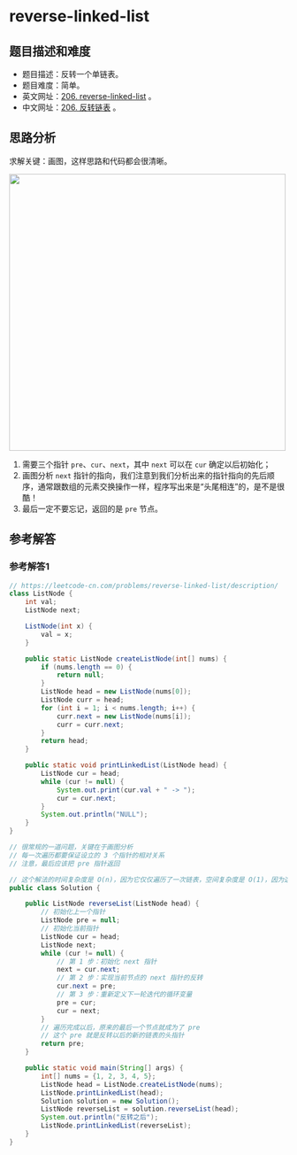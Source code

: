 # reverse-linked-list

## 题目描述和难度
+ 题目描述：反转一个单链表。
+ 题目难度：简单。
+ 英文网址：[206. reverse-linked-list]()  。
+ 中文网址：[206. 反转链表](https://leetcode-cn.com/problems/reverse-linked-list/description/)  。
## 思路分析
求解关键：画图，这样思路和代码都会很清晰。  

<img src="https://liweiwei1419.github.io/images/leetcode-solution/206-1.jpg" width="500">

1. 需要三个指针 `pre`、`cur`、`next`，其中 `next` 可以在 `cur` 确定以后初始化；  
2. 画图分析 `next` 指针的指向，我们注意到我们分析出来的指针指向的先后顺序，通常跟数组的元素交换操作一样，程序写出来是“头尾相连”的，是不是很酷！  
3. 最后一定不要忘记，返回的是 `pre` 节点。

## 参考解答
### 参考解答1

```java
// https://leetcode-cn.com/problems/reverse-linked-list/description/
class ListNode {
    int val;
    ListNode next;

    ListNode(int x) {
        val = x;
    }

    public static ListNode createListNode(int[] nums) {
        if (nums.length == 0) {
            return null;
        }
        ListNode head = new ListNode(nums[0]);
        ListNode curr = head;
        for (int i = 1; i < nums.length; i++) {
            curr.next = new ListNode(nums[i]);
            curr = curr.next;
        }
        return head;
    }

    public static void printLinkedList(ListNode head) {
        ListNode cur = head;
        while (cur != null) {
            System.out.print(cur.val + " -> ");
            cur = cur.next;
        }
        System.out.println("NULL");
    }
}

// 很常规的一道问题，关键在于画图分析
// 每一次遍历都要保证设立的 3 个指针的相对关系
// 注意，最后应该把 pre 指针返回

// 这个解法的时间复杂度是 O(n)，因为它仅仅遍历了一次链表，空间复杂度是 O(1)，因为这里仅仅使用了有限个的“指针”，帮助我们完成了链表的反转操作。
public class Solution {

    public ListNode reverseList(ListNode head) {
        // 初始化上一个指针
        ListNode pre = null;
        // 初始化当前指针
        ListNode cur = head;
        ListNode next;
        while (cur != null) {
            // 第 1 步：初始化 next 指针
            next = cur.next;
            // 第 2 步：实现当前节点的 next 指针的反转
            cur.next = pre;
            // 第 3 步：重新定义下一轮迭代的循环变量
            pre = cur;
            cur = next;
        }
        // 遍历完成以后，原来的最后一个节点就成为了 pre
        // 这个 pre 就是反转以后的新的链表的头指针
        return pre;
    }

    public static void main(String[] args) {
        int[] nums = {1, 2, 3, 4, 5};
        ListNode head = ListNode.createListNode(nums);
        ListNode.printLinkedList(head);
        Solution solution = new Solution();
        ListNode reverseList = solution.reverseList(head);
        System.out.println("反转之后");
        ListNode.printLinkedList(reverseList);
    }
}
```